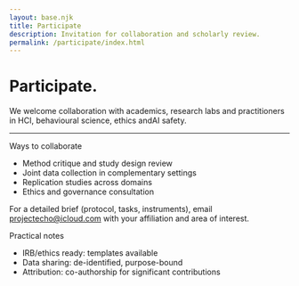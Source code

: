 ```yaml
---
layout: base.njk
title: Participate
description: Invitation for collaboration and scholarly review.
permalink: /participate/index.html
---
```


<div class="col span-12">
  <h1>Participate.</h1>
  <p class="lede">We welcome collaboration with academics, research labs and practitioners in HCI, behavioural science, ethics andAI safety.</p>
  <hr class="rule">
</div>

<div class="col span-7">
  <div class="kicker">Ways to collaborate</div>
  <ul>
    <li>Method critique and study design review</li>
    <li>Joint data collection in complementary settings</li>
    <li>Replication studies across domains</li>
    <li>Ethics and governance consultation</li>
  </ul>
  <p>For a detailed brief (protocol, tasks, instruments), email <a href="mailto:projectecho@icloud.com">projectecho@icloud.com</a> with your affiliation and area of interest.</p>
</div>

<div class="col span-5">
  <div class="callout">
    <div class="kicker">Practical notes</div>
    <ul class="list-plain">
      <li>IRB/ethics ready: templates available</li>
      <li>Data sharing: de-identified, purpose-bound</li>
      <li>Attribution: co-authorship for significant contributions</li>
    </ul>
  </div>
</div>
